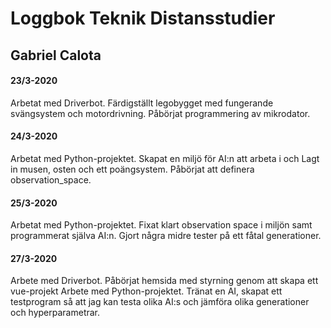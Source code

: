 # Loggbok Teknik Distansstudier

## Gabriel Calota

#### 23/3-2020
Arbetat med Driverbot. Färdigställt legobygget med fungerande svängsystem och motordrivning. Påbörjat programmering av mikrodator. 

#### 24/3-2020
Arbetat med Python-projektet. Skapat en miljö för AI:n att arbeta i och Lagt in musen, osten och ett poängsystem. Påbörjat att definera observation_space. 

#### 25/3-2020
Arbetat med Python-projektet. Fixat klart observation space i miljön samt programmerat själva AI:n. Gjort några midre tester på ett fåtal generationer. 

#### 27/3-2020
Arbete med Driverbot. Påbörjat hemsida med styrning genom att skapa ett vue-projekt
Arbete med Python-projektet. Tränat en AI, skapat ett testprogram så att jag kan testa olika AI:s och jämföra olika generationer och hyperparametrar. 